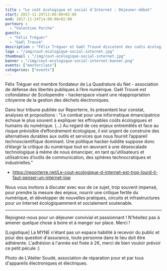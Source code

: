 ```yaml
---
title : "Le coût écologique et social d'Internet : Déjeuner-débat"
start: 2017-11-24T12:00:00+02:00
end: 2017-11-24T14:00:00+02:00
porteurs :
  - "Valentine Porche"
guests:
  - "Félix Tréguer"
  - "Gaël Trouvé"
description : "Félix Tréguer et Gaël Trouvé discutent des coûts écologiques et humain d'Internet, et des alternatives possibles pour développer un Internet low-tech, résilient, pertinent et souhaitable."
logo : "/img/cout-ecologique-social-internet.jpg"
thumbnail : "/img/cout-ecologique-social-internet.jpg"
banner : "/img/cout-ecologique-social-internet-banner.png"
events: ["masterclass"]
categories: ["events"]
---
```

Félix Tréguer est membre fondateur de La Quadrature du Net - association de défense des libertés publiques à l’ère numérique. Gaël Trouvé est cofondateur de Scolopendre - hackerspace visant une réappropriation citoyenne de la gestion des déchets électroniques.

Dans leur tribune publiée sur Reporterre, ils présentent leur constat, analyses et propositions :
"Le combat pour une informatique émancipatrice échoue le plus souvent à expliquer les effroyables coûts écologiques et humains du numérique. (...) Au regard de ces enjeux entremêlés et face au risque prévisible d’effondrement écologique, il est urgent de construire des alternatives durables aux outils et services que nous fournit l’appareil technoscientifique dominant. Une politique hacker-luddite suppose donc d’élargir la critique du numérique tout en œuvrant à une désescalade technologique à même de nous émanciper, en tant qu’utilisateurs et utilisatrices d’outils de communication, des sphères technocratiques et industrielles."
- https://reporterre.net/Le-cout-ecologique-d-internet-est-trop-lourd-il-faut-penser-un-internet-low

Nous vous invitons à discuter avec eux de ce sujet, trop souvent impensé, pour prendre la mesure des enjeux, nourrir une critique fertile du numérique, et développer de nouvelles pratiques, circuits et infrastructures pour un Internet écologiquemment et socialement soutenable.

____________________________________________________________

Rejoignez-nous pour un déjeuner convivial et passionnant ! N'hésitez pas à amener quelque chose à boire et à manger sur place. Merci !

[Logistique]
La MYNE n'étant pas un espace habilité à recevoir du public et pour des question d'assurance, toute personne dans le lieu doit être adhérente. L'adhésion à l'année est fixée à 2€, merci de bien vouloir prévoir ce petit pécule :)

Photo de L'Atelier Soudé, association de réparation pour et par tous d'appareils électroniques et électriques.

